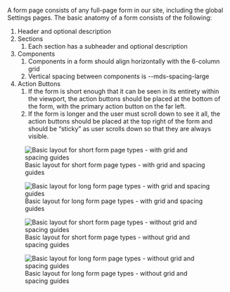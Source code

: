 A form page consists of any full-page form in our site, including the global Settings pages. 
The basic anatomy of a form consists of the following:

1. Header and optional description
1. Sections 
   1. Each section has a subheader and optional description
1. Components
   1. Components in a form should align horizontally with the 6-column grid
   1. Vertical spacing between components is --mds-spacing-large
1. Action Buttons
   1. If the form is short enough that it can be seen in its entirety within the viewport, the action buttons should be placed at the bottom of the form, with the primary action button on the far left.
   1. If the form is longer and the user must scroll down to see it all, the action buttons should be placed at the top right of the form and should be “sticky” as user scrolls down so that they are always visible. 

<figure class="global__html__figure">
  <img 
    alt="Basic layout for short form page types - with grid and spacing guides"
    class="global__html__img"
    src="design-patterns/pages/images/image10.jpg" 
  />
  <figcaption class="global__html__figcaption">Basic layout for short form page types - with grid and spacing guides</figcaption>
</figure>

<figure class="global__html__figure">
  <img 
    alt="Basic layout for long form page types - with grid and spacing guides"
    class="global__html__img"
    src="design-patterns/pages/images/image4.jpg" 
  />
  <figcaption class="global__html__figcaption">Basic layout for long form page types - with grid and spacing guides</figcaption>
</figure>

<figure class="global__html__figure">
  <img 
    alt="Basic layout for short form page types - without grid and spacing guides"
    class="global__html__img"
    src="design-patterns/pages/images/image2.jpg" 
  />
  <figcaption class="global__html__figcaption">Basic layout for short form page types - without grid and spacing guides</figcaption>
</figure>

<figure class="global__html__figure">
  <img 
    alt="Basic layout for long form page types - without grid and spacing guides"
    class="global__html__img"
    src="design-patterns/pages/images/image9.jpg" 
  />
  <figcaption class="global__html__figcaption">Basic layout for long form page types - without grid and spacing guides</figcaption>
</figure>
